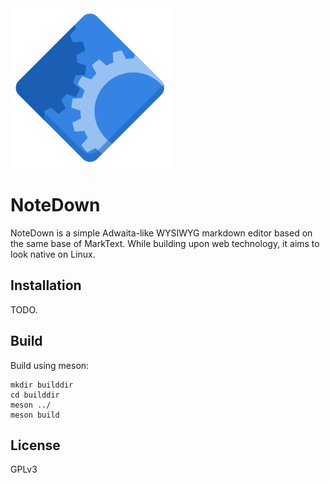 <img src="./data/icons/hicolor/scalable/apps/notedown.svg" alt="logo" data-align="center">

# NoteDown

NoteDown is a simple Adwaita-like WYSIWYG markdown editor based on 
the same base of MarkText. While building upon web technology, it 
aims to look native on Linux.

## Installation

TODO.

## Build

Build using meson:

```shell
mkdir builddir
cd builddir
meson ../
meson build
```

## License

GPLv3
